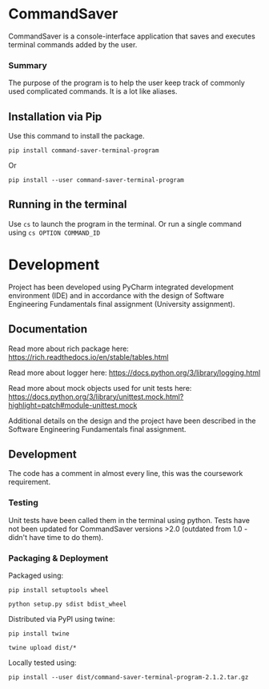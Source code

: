 # CommandSaver
CommandSaver is a console-interface application that saves and executes terminal commands added by the user.

### Summary
The purpose of the program is to help the user keep track of commonly used complicated commands. It is a lot like aliases.

## Installation via Pip
Use this command to install the package.
```
pip install command-saver-terminal-program
```

Or

```
pip install --user command-saver-terminal-program
```

## Running in the terminal
Use `cs` to launch the program in the terminal.
Or run a single command using `cs OPTION COMMAND_ID`

# Development

Project has been developed using PyCharm integrated development environment (IDE) and in accordance with the design of Software Engineering Fundamentals final assignment (University assignment). 

## Documentation
Read more about rich package here: https://rich.readthedocs.io/en/stable/tables.html

Read more about logger here: https://docs.python.org/3/library/logging.html

Read more about mock objects used for unit tests here: https://docs.python.org/3/library/unittest.mock.html?highlight=patch#module-unittest.mock

Additional details on the design and the project have been described in the Software Engineering Fundamentals final assignment.

## Development

The code has a comment in almost every line, this was the coursework requirement.

### Testing
Unit tests have been called them in the terminal using python. Tests have not been updated for CommandSaver versions >2.0 (outdated from 1.0 - didn't have time to do them).

### Packaging & Deployment
Packaged using:
```
pip install setuptools wheel
```

```
python setup.py sdist bdist_wheel
```

Distributed via PyPI using twine:
```
pip install twine
```

```
twine upload dist/*
```

Locally tested using:
```
pip install --user dist/command-saver-terminal-program-2.1.2.tar.gz
```


